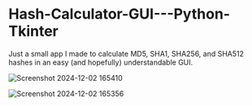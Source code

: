 # Hash-Calculator-GUI---Python-Tkinter


Just a small app I made to calculate MD5, SHA1, SHA256, and SHA512 hashes in an easy (and hopefully) understandable GUI.

![Screenshot 2024-12-02 165410](https://github.com/user-attachments/assets/843856b9-93e6-4183-a439-88d2596d25b7)

![Screenshot 2024-12-02 165356](https://github.com/user-attachments/assets/197cad99-308c-4dba-b3ce-6ec5645a0cfc)
